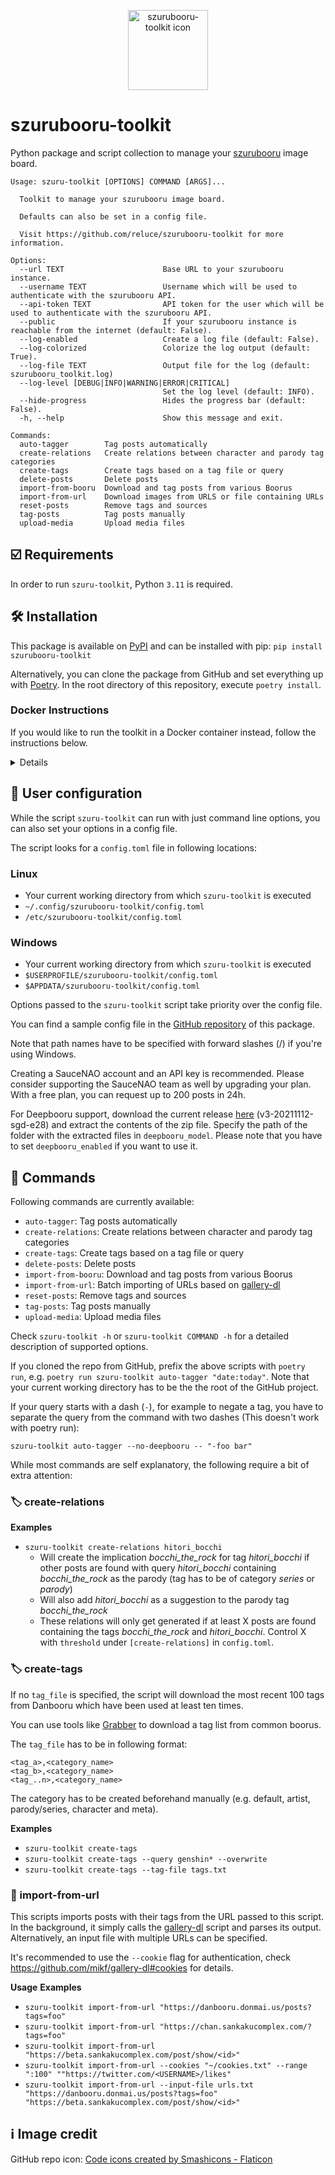 <p align="center">
<img src="https://cdn-icons-png.flaticon.com/512/2581/2581053.png"
  alt="szurubooru-toolkit icon"
  width="128" height="128">
</p>

# szurubooru-toolkit
Python package and script collection to manage your [szurubooru](https://github.com/rr-/szurubooru) image board.
```
Usage: szuru-toolkit [OPTIONS] COMMAND [ARGS]...

  Toolkit to manage your szurubooru image board.

  Defaults can also be set in a config file.

  Visit https://github.com/reluce/szurubooru-toolkit for more information.

Options:
  --url TEXT                      Base URL to your szurubooru instance.
  --username TEXT                 Username which will be used to authenticate with the szurubooru API.
  --api-token TEXT                API token for the user which will be used to authenticate with the szurubooru API.
  --public                        If your szurubooru instance is reachable from the internet (default: False).
  --log-enabled                   Create a log file (default: False).
  --log-colorized                 Colorize the log output (default: True).
  --log-file TEXT                 Output file for the log (default: szurubooru_toolkit.log)
  --log-level [DEBUG|INFO|WARNING|ERROR|CRITICAL]
                                  Set the log level (default: INFO).
  --hide-progress                 Hides the progress bar (default: False).
  -h, --help                      Show this message and exit.

Commands:
  auto-tagger        Tag posts automatically
  create-relations   Create relations between character and parody tag categories
  create-tags        Create tags based on a tag file or query
  delete-posts       Delete posts
  import-from-booru  Download and tag posts from various Boorus
  import-from-url    Download images from URLS or file containing URLs
  reset-posts        Remove tags and sources
  tag-posts          Tag posts manually
  upload-media       Upload media files
```
## :ballot_box_with_check: Requirements
In order to run `szuru-toolkit`, Python `3.11` is required.

## :hammer_and_wrench: Installation
This package is available on [PyPI](https://pypi.org/project/szurubooru-toolkit/) and can be installed with pip:
`pip install szurubooru-toolkit`

Alternatively, you can clone the package from GitHub and set everything up with [Poetry](https://python-poetry.org/docs/). In the root directory of this repository, execute `poetry install`.

### Docker Instructions
If you would like to run the toolkit in a Docker container instead, follow the
instructions below.
<details>
1. Copy `docker-compose.yml` to the location where you want to run the toolkit.

1. Copy `config_sample.toml` to the same location, renaming to `config.toml` and
replacing with your configuration.

1. Copy `crontab_sample` to the same location, renaming to `crontab` and adding
   the commands you would like to run regularly. An example command is provided
   in `crontab_sample`.

1. Make sure to set the `src_path` option in `config.toml` to use
   `/szurubooru-toolkit/upload_src`. If you're using a different directory than
   `upload_src`, you may need to update the `docker-compose.yml` binding to be
   something like `./uploads:/szurubooru-toolkit/uploads`, and set
   `/szurubooru-toolkit/uploads` as the `src_path` option instead.

1. Create the folder `tmp` in the same location.

1. If you would like to use deepbooru or tag files, create `misc/deepbooru`
   and/or `misc/tags` in the same location and follow the instructions linked
   below

1. Run `touch szurubooru_toolkit.log` in the same location to create a file for
   the log. You may need to set the log location to
   `/szurubooru-toolkit/szurubooru_toolkit.log` in `config.toml`

1. Use `docker-compose up` or `docker-compose up -d` to start the container, or
   start the container in the background, respectively. You can use
   `docker-compose logs` or `docker-compose logs -f` to inspect the container
   output, which will include szuru toolkit's output if you append your cron
   jobs with `>/proc/1/fd/1 2>&1` like in the example job.

1. If you just want to run a one-time command, leave the `crontab` file blank
   and start the container with `docker-compose up -d`, taking note of the
   `container_name` option in `docker-compose.yml`. Then, you can run commands
   inside of the running container like this: `docker exec -it container_name
   auto-tagger`, replacing `container_name` with the container name.

1. If you would like the container to run a one-time command and then quit with
   `docker-compose.yml`, add a `command` configuration [like
   this](https://docs.docker.com/compose/compose-file/compose-file-v3/#command).
</details>

## :memo: User configuration
While the script `szuru-toolkit` can run with just command line options, you can also set your options in a config file.

The script looks for a `config.toml` file in following locations:

### Linux
* Your current working directory from which `szuru-toolkit` is executed
* `~/.config/szurubooru-toolkit/config.toml`
* `/etc/szurubooru-toolkit/config.toml`

### Windows
* Your current working directory from which `szuru-toolkit` is executed
* `$USERPROFILE/szurubooru-toolkit/config.toml`
* `$APPDATA/szurubooru-toolkit/config.toml`

Options passed to the `szuru-toolkit` script take priority over the config file.

You can find a sample config file in the [GitHub repository](https://github.com/reluce/szurubooru-toolkit) of this package.

Note that path names have to be specified with forward slashes (/) if you're using Windows.

Creating a SauceNAO account and an API key is recommended.
Please consider supporting the SauceNAO team as well by upgrading your plan.
With a free plan, you can request up to 200 posts in 24h.

For Deepbooru support, download the current release [here](https://github.com/KichangKim/DeepDanbooru/releases/tag/v3-20211112-sgd-e28) (v3-20211112-sgd-e28) and extract the contents of the zip file. Specify the path of the folder with the extracted files in `deepbooru_model`.
Please note that you have to set `deepbooru_enabled` if you want to use it.

## :page_with_curl: Commands
Following commands are currently available:

* `auto-tagger`: Tag posts automatically
* `create-relations`: Create relations between character and parody tag categories
* `create-tags`: Create tags based on a tag file or query
* `delete-posts`: Delete posts
* `import-from-booru`: Download and tag posts from various Boorus
* `import-from-url`: Batch importing of URLs based on [gallery-dl](https://github.com/mikf/gallery-dl)
* `reset-posts`: Remove tags and sources
* `tag-posts`: Tag posts manually
* `upload-media`: Upload media files

Check `szuru-toolkit -h` or `szuru-toolkit COMMAND -h` for a detailed description of supported options.

If you cloned the repo from GitHub, prefix the above scripts with `poetry run`, e.g. `poetry run szuru-toolkit auto-tagger "date:today"`. Note that your current working directory has to be the the root of the GitHub project.

If your query starts with a dash (`-`), for example to negate a tag, you have to separate the query from the command with two dashes (This doesn't work with poetry run):

`szuru-toolkit auto-tagger --no-deepbooru -- "-foo bar"`

While most commands are self explanatory, the following require a bit of extra attention:

### :label: create-relations
__Examples__
* `szuru-toolkit create-relations hitori_bocchi`
  * Will create the implication _bocchi_the_rock_ for tag _hitori_bocchi_ if other posts are found with query _hitori_bocchi_ containing _bocchi_the_rock_ as the parody (tag has to be of category _series_ or _parody_)
  * Will also add _hitori_bocchi_ as a suggestion to the parody tag _bocchi_the_rock_
  * These relations will only get generated if at least X posts are found containing the tags _bocchi_the_rock_ and _hitori_bocchi_. Control X with `threshold` under `[create-relations]` in `config.toml`.

### :label: create-tags
If no `tag_file` is specified, the script will download the most recent 100 tags from Danbooru which have been used at least ten times.

You can use tools like [Grabber](https://github.com/Bionus/imgbrd-grabber) to download a tag list from common boorus.

The `tag_file` has to be in following format:

```
<tag_a>,<category_name>
<tag_b>,<category_name>
<tag_..n>,<category_name>
```

The category has to be created beforehand manually (e.g. default, artist, parody/series, character and meta).

__Examples__
* `szuru-toolkit create-tags`
* `szuru-toolkit create-tags --query genshin* --overwrite`
* `szuru-toolkit create-tags --tag-file tags.txt`

### :link:	import-from-url
This scripts imports posts with their tags from the URL passed to this script.
In the background, it simply calls the [gallery-dl](https://github.com/mikf/gallery-dl) script and parses its output.
Alternatively, an input file with multiple URLs can be specified.

It's recommended to use the `--cookie` flag for authentication, check https://github.com/mikf/gallery-dl#cookies for details.

__Usage__
__Examples__
* `szuru-toolkit import-from-url "https://danbooru.donmai.us/posts?tags=foo"`
* `szuru-toolkit import-from-url "https://chan.sankakucomplex.com/?tags=foo"`
* `szuru-toolkit import-from-url "https://beta.sankakucomplex.com/post/show/<id>"`
* `szuru-toolkit import-from-url --cookies "~/cookies.txt" --range ":100" ""https://twitter.com/<USERNAME>/likes"`
* `szuru-toolkit import-from-url --input-file urls.txt "https://danbooru.donmai.us/posts?tags=foo" "https://beta.sankakucomplex.com/post/show/<id>"`

## :information_source:	Image credit
GitHub repo icon: <a href="https://www.flaticon.com/free-icons/code" title="code icons">Code icons created by Smashicons - Flaticon</a>
